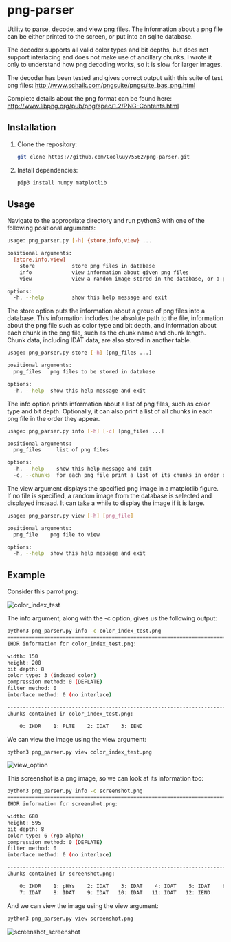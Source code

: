 # png-parser
Utility to parse, decode, and view png files. The information about a png file can be either printed to the screen, or put into an sqlite database. 

The decoder supports all valid color types and bit depths, but does not support interlacing and does not make use of ancillary chunks. I wrote it only to understand how png decoding works, so it is slow for larger images.

The decoder has been tested and gives correct output with this suite of test png files: http://www.schaik.com/pngsuite/pngsuite_bas_png.html

Complete details about the png format can be found here: http://www.libpng.org/pub/png/spec/1.2/PNG-Contents.html



## Installation
1. Clone the repository:
   ```bash
   git clone https://github.com/CoolGuy75562/png-parser.git
   ```
2. Install dependencies:
   ```bash
   pip3 install numpy matplotlib
   ```

## Usage
Navigate to the appropriate directory and run python3 with one of the following positional arguments:
```bash
usage: png_parser.py [-h] {store,info,view} ...

positional arguments:
  {store,info,view}
    store            store png files in database
    info             view information about given png files
    view             view a random image stored in the database, or a png file if specified

options:
  -h, --help         show this help message and exit
```

The store option puts the information about a group of png files into a database. This information includes the absolute path to the file, information about the png file such as color type and bit depth, and information about each chunk in the png file, such as the chunk name and chunk length. Chunk data, including IDAT data, are also stored in another table.
```bash
usage: png_parser.py store [-h] [png_files ...]

positional arguments:
  png_files   png files to be stored in database

options:
  -h, --help  show this help message and exit
```

The info option prints information about a list of png files, such as color type and bit depth. Optionally, it can also print a list of all chunks in each png file in the order they appear.

```bash
usage: png_parser.py info [-h] [-c] [png_files ...]

positional arguments:
  png_files     list of png files

options:
  -h, --help    show this help message and exit
  -c, --chunks  for each png file print a list of its chunks in order of occurrence
```

The view argument displays the specified png image in a matplotlib figure. If no file is specified, a random image from the database is selected and displayed instead. It can take a while to display the image if it is large.
```bash
usage: png_parser.py view [-h] [png_file]

positional arguments:
  png_file    png file to view

options:
  -h, --help  show this help message and exit
```

## Example

Consider this parrot png:

![color_index_test](https://github.com/user-attachments/assets/27583125-16ba-4f29-bfa1-5b2d892e1e8c)

The info argument, along with the -c option, gives us the following output: 

```bash
python3 png_parser.py info -c color_index_test.png 
================================================================================
IHDR information for color_index_test.png:

width: 150
height: 200
bit depth: 8
color type: 3 (indexed color)
compression method: 0 (DEFLATE)
filter method: 0
interlace method: 0 (no interlace)

--------------------------------------------------------------------------------
Chunks contained in color_index_test.png:

    0: IHDR    1: PLTE    2: IDAT    3: IEND

```

We can view the image using the view argument:

```bash
python3 png_parser.py view color_index_test.png
```

![view_option](https://github.com/user-attachments/assets/5345f877-7865-4f72-9d35-42cc49b4ae84)

This screenshot is a png image, so we can look at its information too:

```bash
python3 png_parser.py info -c screenshot.png
================================================================================
IHDR information for screenshot.png:

width: 680
height: 595
bit depth: 8
color type: 6 (rgb alpha)
compression method: 0 (DEFLATE)
filter method: 0
interlace method: 0 (no interlace)

--------------------------------------------------------------------------------
Chunks contained in screenshot.png:

    0: IHDR    1: pHYs    2: IDAT    3: IDAT    4: IDAT    5: IDAT    6: IDAT
    7: IDAT    8: IDAT    9: IDAT   10: IDAT   11: IDAT   12: IEND

```

And we can view the image using the view argument:

```bash
python3 png_parser.py view screenshot.png
```

![screenshot_screenshot](https://github.com/user-attachments/assets/2e5a7a3a-4ace-44d6-9417-45ecee6e5a56)
